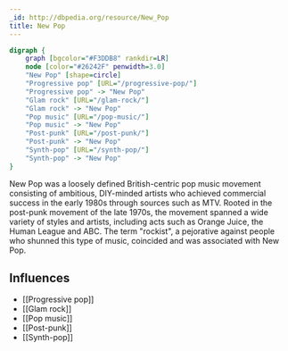 ```yaml
---
_id: http://dbpedia.org/resource/New_Pop
title: New Pop
---
```


```dot
digraph {
	graph [bgcolor="#F3DDB8" rankdir=LR]
	node [color="#26242F" penwidth=3.0]
	"New Pop" [shape=circle]
	"Progressive pop" [URL="/progressive-pop/"]
	"Progressive pop" -> "New Pop"
	"Glam rock" [URL="/glam-rock/"]
	"Glam rock" -> "New Pop"
	"Pop music" [URL="/pop-music/"]
	"Pop music" -> "New Pop"
	"Post-punk" [URL="/post-punk/"]
	"Post-punk" -> "New Pop"
	"Synth-pop" [URL="/synth-pop/"]
	"Synth-pop" -> "New Pop"
}
```

New Pop was a loosely defined British-centric pop music movement consisting of ambitious, DIY-minded artists who achieved commercial success in the early 1980s through sources such as MTV. Rooted in the post-punk movement of the late 1970s, the movement spanned a wide variety of styles and artists, including acts such as Orange Juice, the Human League and ABC. The term "rockist", a pejorative against people who shunned this type of music, coincided and was associated with New Pop.

## Influences

- [[Progressive pop]]
- [[Glam rock]]
- [[Pop music]]
- [[Post-punk]]
- [[Synth-pop]]

